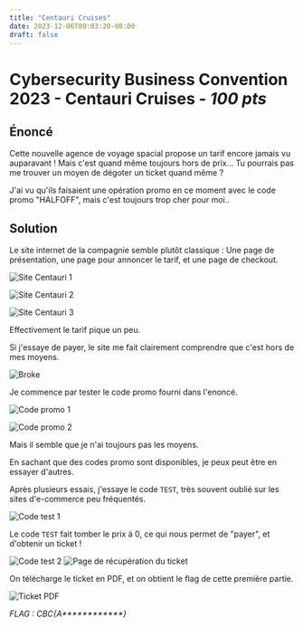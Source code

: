 ```yaml
---
title: "Centauri Cruises"
date: 2023-12-06T09:03:20-08:00
draft: false
---
```


# Cybersecurity Business Convention 2023 - Centauri Cruises - *100 pts*

## Énoncé

Cette nouvelle agence de voyage spacial propose un tarif encore jamais vu auparavant ! Mais c'est quand même toujours hors de prix... Tu pourrais pas me trouver un moyen de dégoter un ticket quand même ?

J'ai vu qu'ils faisaient une opération promo en ce moment avec le code promo "HALFOFF", mais c'est toujours trop cher pour moi..

## Solution
Le site internet de la compagnie semble plutôt classique : Une page de présentation, une page pour annoncer le tarif, et une page de checkout.

![Site Centauri 1](/images/003/01.png)

![Site Centauri 2](/images/003/02.png)

![Site Centauri 3](/images/003/03.png)

Effectivement le tarif pique un peu.

Si j'essaye de payer, le site me fait clairement comprendre que c'est hors de mes moyens.

![Broke](/images/003/04.png)

Je commence par tester le code promo fourni dans l'enoncé.

![Code promo 1](/images/003/05.png)

![Code promo 2](/images/003/06.png)

Mais il semble que je n'ai toujours pas les moyens.

En sachant que des codes promo sont disponibles, je peux peut être en essayer d'autres. 

Après plusieurs essais, j'essaye le code `TEST`, très souvent oublié sur les sites d'e-commerce peu fréquentés.

![Code test 1](/images/003/07.png)

Le code `TEST` fait tomber le prix à 0, ce qui nous permet de "payer", et d'obtenir un ticket !

![Code test 2](/images/003/08.png)
![Page de récupération du ticket](/images/003/09.png)

On télécharge le ticket en PDF, et on obtient le flag de cette première partie.

![Ticket PDF](/images/003/10.png)

*FLAG : CBC{A\*\*\*\*\*\*\*\*\*\*\*\*}*
